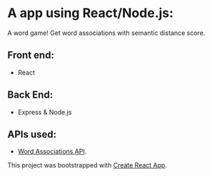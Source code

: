 # A app using React/Node.js:

A word game! Get word associations with semantic distance score.

## Front end:
- React

## Back End:
- Express & Node.js 

## APIs used:

- [Word Associations API](https://www.twinword.com/api/word-associations.php).

This project was bootstrapped with [Create React App](https://github.com/facebook/create-react-app).
